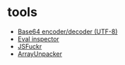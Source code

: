 # tools
- [Base64 encoder/decoder (UTF-8)](https://baboures.github.io/tools/b64/)
- [Eval inspector](https://baboures.github.io/tools/inspector/)
- [JSFuckr](https://baboures.github.io/tools/jsfuckr/)
- [ArrayUnpacker](https://baboures.github.io/tools/arrayUnpacker/)
